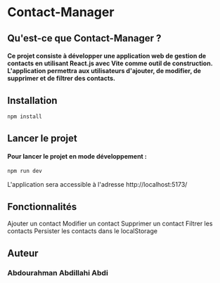 
# Contact-Manager

## Qu'est-ce que Contact-Manager ?

#### Ce projet consiste à développer une application web de gestion de contacts en utilisant React.js avec Vite comme outil de construction. L'application permettra aux utilisateurs d'ajouter, de modifier, de supprimer et de filtrer des contacts. 


## Installation

```js
npm install

```


## Lancer le projet

#### Pour lancer le projet en mode développement :

```js
npm run dev
```

L'application sera accessible à l'adresse http://localhost:5173/

## Fonctionnalités

Ajouter un contact
Modifier un contact
Supprimer un contact
Filtrer les contacts
Persister les contacts dans le localStorage

## Auteur

### Abdourahman Abdillahi Abdi



